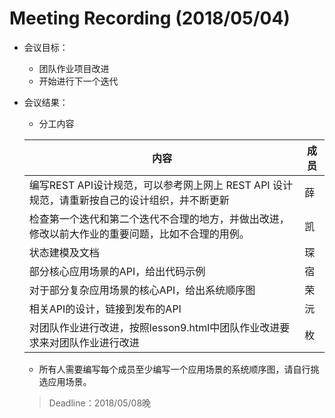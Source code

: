 # Meeting Recording (2018/05/04)

- 会议目标：

  - 团队作业项目改进
  - 开始进行下一个迭代

- 会议结果：

  - 分工内容

  | 内容                                                         | 成员   |
  | ------------------------------------------------------------ | ------ |
  |  编写REST API设计规范，可以参考网上网上 REST API 设计规范，请重新按自己的设计组织，并不断更新                                               | 薛 |
  | 检查第一个迭代和第二个迭代不合理的地方，并做出改进，修改以前大作业的重要问题，比如不合理的用例。                                         | 凯   |
  | 状态建模及文档                                                 | 琛   |
  | 部分核心应用场景的API，给出代码示例 | 宿 |
  | 对于部分复杂应用场景的核心API，给出系统顺序图 | 荣 |
  | 相关API的设计，链接到发布的API                              | 沅 |
  | 对团队作业进行改进，按照lesson9.html中团队作业改进要求来对团队作业进行改进                                              | 枚 |
  
  - 所有人需要编写每个成员至少编写一个应用场景的系统顺序图，请自行挑选应用场景。
  

  > Deadline：2018/05/08晚
